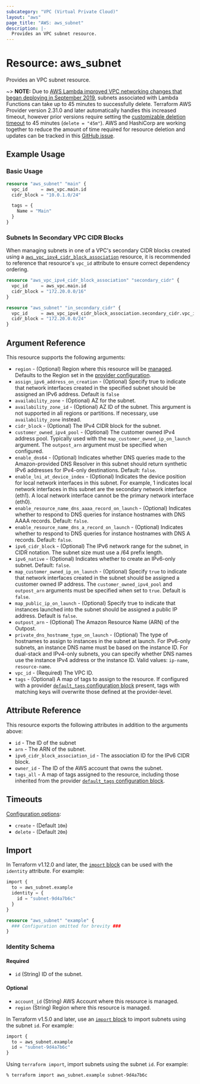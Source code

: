 ```yaml
---
subcategory: "VPC (Virtual Private Cloud)"
layout: "aws"
page_title: "AWS: aws_subnet"
description: |-
  Provides an VPC subnet resource.
---
```


# Resource: aws_subnet

Provides an VPC subnet resource.

~> **NOTE:** Due to [AWS Lambda improved VPC networking changes that began deploying in September 2019](https://aws.amazon.com/blogs/compute/announcing-improved-vpc-networking-for-aws-lambda-functions/), subnets associated with Lambda Functions can take up to 45 minutes to successfully delete. Terraform AWS Provider version 2.31.0 and later automatically handles this increased timeout, however prior versions require setting the [customizable deletion timeout](#timeouts) to 45 minutes (`delete = "45m"`). AWS and HashiCorp are working together to reduce the amount of time required for resource deletion and updates can be tracked in this [GitHub issue](https://github.com/hashicorp/terraform-provider-aws/issues/10329).

## Example Usage

### Basic Usage

```terraform
resource "aws_subnet" "main" {
  vpc_id     = aws_vpc.main.id
  cidr_block = "10.0.1.0/24"

  tags = {
    Name = "Main"
  }
}
```

### Subnets In Secondary VPC CIDR Blocks

When managing subnets in one of a VPC's secondary CIDR blocks created using a [`aws_vpc_ipv4_cidr_block_association`](vpc_ipv4_cidr_block_association.html)
resource, it is recommended to reference that resource's `vpc_id` attribute to ensure correct dependency ordering.

```terraform
resource "aws_vpc_ipv4_cidr_block_association" "secondary_cidr" {
  vpc_id     = aws_vpc.main.id
  cidr_block = "172.20.0.0/16"
}

resource "aws_subnet" "in_secondary_cidr" {
  vpc_id     = aws_vpc_ipv4_cidr_block_association.secondary_cidr.vpc_id
  cidr_block = "172.20.0.0/24"
}
```

## Argument Reference

This resource supports the following arguments:

* `region` - (Optional) Region where this resource will be [managed](https://docs.aws.amazon.com/general/latest/gr/rande.html#regional-endpoints). Defaults to the Region set in the [provider configuration](https://registry.terraform.io/providers/hashicorp/aws/latest/docs#aws-configuration-reference).
* `assign_ipv6_address_on_creation` - (Optional) Specify true to indicate
    that network interfaces created in the specified subnet should be
    assigned an IPv6 address. Default is `false`
* `availability_zone` - (Optional) AZ for the subnet.
* `availability_zone_id` - (Optional) AZ ID of the subnet. This argument is not supported in all regions or partitions. If necessary, use `availability_zone` instead.
* `cidr_block` - (Optional) The IPv4 CIDR block for the subnet.
* `customer_owned_ipv4_pool` - (Optional) The customer owned IPv4 address pool. Typically used with the `map_customer_owned_ip_on_launch` argument. The `outpost_arn` argument must be specified when configured.
* `enable_dns64` - (Optional) Indicates whether DNS queries made to the Amazon-provided DNS Resolver in this subnet should return synthetic IPv6 addresses for IPv4-only destinations. Default: `false`.
* `enable_lni_at_device_index` - (Optional) Indicates the device position for local network interfaces in this subnet. For example, 1 indicates local network interfaces in this subnet are the secondary network interface (eth1). A local network interface cannot be the primary network interface (eth0).
* `enable_resource_name_dns_aaaa_record_on_launch` - (Optional) Indicates whether to respond to DNS queries for instance hostnames with DNS AAAA records. Default: `false`.
* `enable_resource_name_dns_a_record_on_launch` - (Optional) Indicates whether to respond to DNS queries for instance hostnames with DNS A records. Default: `false`.
* `ipv6_cidr_block` - (Optional) The IPv6 network range for the subnet,
    in CIDR notation. The subnet size must use a /64 prefix length.
* `ipv6_native` - (Optional) Indicates whether to create an IPv6-only subnet. Default: `false`.
* `map_customer_owned_ip_on_launch` -  (Optional) Specify `true` to indicate that network interfaces created in the subnet should be assigned a customer owned IP address. The `customer_owned_ipv4_pool` and `outpost_arn` arguments must be specified when set to `true`. Default is `false`.
* `map_public_ip_on_launch` -  (Optional) Specify true to indicate
    that instances launched into the subnet should be assigned
    a public IP address. Default is `false`.
* `outpost_arn` - (Optional) The Amazon Resource Name (ARN) of the Outpost.
* `private_dns_hostname_type_on_launch` - (Optional) The type of hostnames to assign to instances in the subnet at launch. For IPv6-only subnets, an instance DNS name must be based on the instance ID. For dual-stack and IPv4-only subnets, you can specify whether DNS names use the instance IPv4 address or the instance ID. Valid values: `ip-name`, `resource-name`.
* `vpc_id` - (Required) The VPC ID.
* `tags` - (Optional) A map of tags to assign to the resource. If configured with a provider [`default_tags` configuration block](https://registry.terraform.io/providers/hashicorp/aws/latest/docs#default_tags-configuration-block) present, tags with matching keys will overwrite those defined at the provider-level.

## Attribute Reference

This resource exports the following attributes in addition to the arguments above:

* `id` - The ID of the subnet
* `arn` - The ARN of the subnet.
* `ipv6_cidr_block_association_id` - The association ID for the IPv6 CIDR block.
* `owner_id` - The ID of the AWS account that owns the subnet.
* `tags_all` - A map of tags assigned to the resource, including those inherited from the provider [`default_tags` configuration block](https://registry.terraform.io/providers/hashicorp/aws/latest/docs#default_tags-configuration-block).

## Timeouts

[Configuration options](https://developer.hashicorp.com/terraform/language/resources/syntax#operation-timeouts):

- `create` - (Default `10m`)
- `delete` - (Default `20m`)

## Import

In Terraform v1.12.0 and later, the [`import` block](https://developer.hashicorp.com/terraform/language/import) can be used with the `identity` attribute. For example:

```terraform
import {
  to = aws_subnet.example
  identity = {
    id = "subnet-9d4a7b6c"
  }
}

resource "aws_subnet" "example" {
  ### Configuration omitted for brevity ###
}
```

### Identity Schema

#### Required

* `id` (String) ID of the subnet.

#### Optional

* `account_id` (String) AWS Account where this resource is managed.
* `region` (String) Region where this resource is managed.

In Terraform v1.5.0 and later, use an [`import` block](https://developer.hashicorp.com/terraform/language/import) to import subnets using the subnet `id`. For example:

```terraform
import {
  to = aws_subnet.example
  id = "subnet-9d4a7b6c"
}
```

Using `terraform import`, import subnets using the subnet `id`. For example:

```console
% terraform import aws_subnet.example subnet-9d4a7b6c
```
